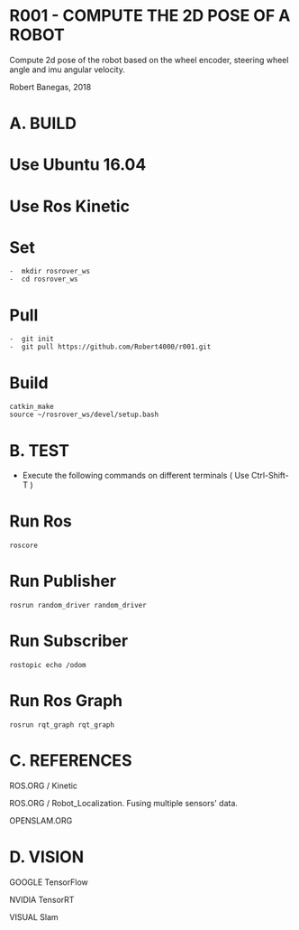 # R001 - COMPUTE THE 2D POSE OF A ROBOT

Compute 2d pose of the robot based on the wheel encoder, steering wheel angle and imu angular velocity.

Robert Banegas, 2018  


 A. BUILD  
 ========
 #  Use Ubuntu 16.04
 #  Use Ros Kinetic 
 #  Set  
    -  mkdir rosrover_ws 
    -  cd rosrover_ws
 
 #  Pull  
    -  git init
    -  git pull https://github.com/Robert4000/r001.git
     
 
 #  Build
    catkin_make
    source ~/rosrover_ws/devel/setup.bash



 B. TEST
 =======
 - Execute the following commands on different terminals ( Use Ctrl-Shift-T )
  
 
 # Run Ros
    roscore
   
 # Run Publisher
    rosrun random_driver random_driver
 
 # Run Subscriber
    rostopic echo /odom
 
 # Run Ros Graph 
    rosrun rqt_graph rqt_graph
    
 
 
 C. REFERENCES
 ==============
 ROS.ORG / Kinetic
 
 ROS.ORG / Robot_Localization. Fusing multiple sensors' data.
 
 OPENSLAM.ORG 
 
 
 
  
 D. VISION
 ========
 GOOGLE TensorFlow

 NVIDIA TensorRT

 VISUAL Slam
 
 
 
 
